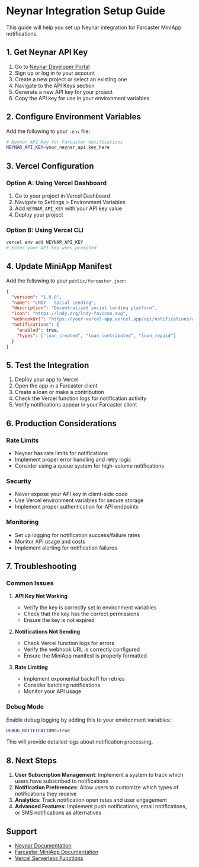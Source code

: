 # Neynar Integration Setup Guide

This guide will help you set up Neynar integration for Farcaster MiniApp notifications.

## 1. Get Neynar API Key

1. Go to [Neynar Developer Portal](https://neynar.com)
2. Sign up or log in to your account
3. Create a new project or select an existing one
4. Navigate to the API Keys section
5. Generate a new API key for your project
6. Copy the API key for use in your environment variables

## 2. Configure Environment Variables

Add the following to your `.env` file:

```bash
# Neynar API Key for Farcaster notifications
NEYNAR_API_KEY=your_neynar_api_key_here
```

## 3. Vercel Configuration

### Option A: Using Vercel Dashboard
1. Go to your project in Vercel Dashboard
2. Navigate to Settings > Environment Variables
3. Add `NEYNAR_API_KEY` with your API key value
4. Deploy your project

### Option B: Using Vercel CLI
```bash
vercel env add NEYNAR_API_KEY
# Enter your API key when prompted
```

## 4. Update MiniApp Manifest

Add the following to your `public/farcaster.json`:

```json
{
  "version": "1.0.0",
  "name": "LNDY - Social Lending",
  "description": "Decentralized social lending platform",
  "icon": "https://lndy.org/lndy-favicon.svg",
  "webhookUrl": "https://your-vercel-app.vercel.app/api/notifications/webhook",
  "notifications": {
    "enabled": true,
    "types": ["loan_created", "loan_contributed", "loan_repaid"]
  }
}
```

## 5. Test the Integration

1. Deploy your app to Vercel
2. Open the app in a Farcaster client
3. Create a loan or make a contribution
4. Check the Vercel function logs for notification activity
5. Verify notifications appear in your Farcaster client

## 6. Production Considerations

### Rate Limits
- Neynar has rate limits for notifications
- Implement proper error handling and retry logic
- Consider using a queue system for high-volume notifications

### Security
- Never expose your API key in client-side code
- Use Vercel environment variables for secure storage
- Implement proper authentication for API endpoints

### Monitoring
- Set up logging for notification success/failure rates
- Monitor API usage and costs
- Implement alerting for notification failures

## 7. Troubleshooting

### Common Issues

1. **API Key Not Working**
   - Verify the key is correctly set in environment variables
   - Check that the key has the correct permissions
   - Ensure the key is not expired

2. **Notifications Not Sending**
   - Check Vercel function logs for errors
   - Verify the webhook URL is correctly configured
   - Ensure the MiniApp manifest is properly formatted

3. **Rate Limiting**
   - Implement exponential backoff for retries
   - Consider batching notifications
   - Monitor your API usage

### Debug Mode

Enable debug logging by adding this to your environment variables:

```bash
DEBUG_NOTIFICATIONS=true
```

This will provide detailed logs about notification processing.

## 8. Next Steps

1. **User Subscription Management**: Implement a system to track which users have subscribed to notifications
2. **Notification Preferences**: Allow users to customize which types of notifications they receive
3. **Analytics**: Track notification open rates and user engagement
4. **Advanced Features**: Implement push notifications, email notifications, or SMS notifications as alternatives

## Support

- [Neynar Documentation](https://docs.neynar.com)
- [Farcaster MiniApp Documentation](https://miniapps.farcaster.xyz)
- [Vercel Serverless Functions](https://vercel.com/docs/functions)
